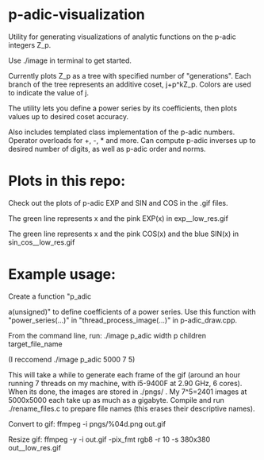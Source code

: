 # p-adic-visualization

Utility for generating visualizations of analytic functions on the p-adic integers Z_p.

Use ./image in terminal to get started.

Currently plots Z_p as a tree with specified number of "generations". Each branch of the tree represents an
additive coset, j+p^kZ_p. Colors are used to indicate the value of j.

The utility lets you define a power series by its coefficients, then plots values up to desired coset accuracy.

Also includes templated class implementation of the p-adic numbers. Operator overloads for +, -, * and more. Can 
compute p-adic inverses up to desired number of digits, as well as p-adic order and norms.

# Plots in this repo:

Check out the plots of p-adic EXP and SIN and COS in the .gif files.

The green line represents x and the pink EXP(x) in exp__low_res.gif

The green line represents x and the pink COS(x) and the blue SIN(x) in sin_cos__low_res.gif

# Example usage:

Create a function "p_adic<p> a(unsigned)" to define coefficients of a power series.
Use this function with "power_series(...)" in "thread_process_image(...)" in p-adic_draw.cpp.

From the command line, run: ./image p_adic width p children target_file_name

(I reccomend ./image p_adic 5000 7 5)
  
This will take a while to generate each frame of the gif (around an hour running 7 threads on my machine, with i5-9400F at 2.90 GHz, 6 cores). When its done, the images are stored in ./pngs/ . My 7^5=2401 images at 5000x5000 each take up as much as a gigabyte. Compile and run ./rename_files.c to prepare file names (this erases their descriptive names).

Convert to gif: ffmpeg -i pngs/%04d.png out.gif

Resize gif: ffmpeg -y -i out.gif -pix_fmt rgb8 -r 10 -s 380x380 out__low_res.gif

